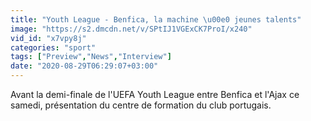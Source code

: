 ```yaml
---
title: "Youth League - Benfica, la machine \u00e0 jeunes talents"
image: "https://s2.dmcdn.net/v/SPtIJ1VGExCK7ProI/x240"
vid_id: "x7vpy8j"
categories: "sport"
tags: ["Preview","News","Interview"]
date: "2020-08-29T06:29:07+03:00"
---
```

Avant la demi-finale de l'UEFA Youth League entre Benfica et l'Ajax ce samedi, présentation du centre de formation du club portugais.
